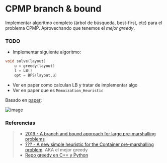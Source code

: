 CPMP branch & bound
===

Implementar algoritmo completo (árbol de búsqueda, best-first, etc) para el problema CPMP. Aprovechando que tenemos el *mejor greedy*.

### TODO

* Implementar siguiente algoritmo:

````c++
void solve(layout)    
    u = greedy(layout) 
    l = LB()
    opt = BFS(layout,u) 
````

* Ver en paper como calculan LB y tratar de implementar algo
* Ver en paper que es `Memoization_Heuristic`

Basado en [paper](https://drive.google.com/file/d/1Lo2IArfDTUvpzhTbkrUWXqi7PfQr_tvQ/view):

![image](https://i.imgur.com/inpzkaD.png)

### Referencias
> - [2019 - A branch and bound approach for large pre-marshalling problems](https://drive.google.com/file/d/1Lo2IArfDTUvpzhTbkrUWXqi7PfQr_tvQ/view)
> - [??? - A new simple heuristic for the Container pre-marshalling problem](https://www.overleaf.com/read/vfmzmfmbvqpt): AKA el mejor greedy
> - [Repo greedy en C++ y Python](https://github.com/rilianx/cpmp/)
<!--stackedit_data:
eyJoaXN0b3J5IjpbMTMzMDQxNTE3MSwtMTkyNzI0MTUxNCwxND
k5NTk1ODkxXX0=
-->